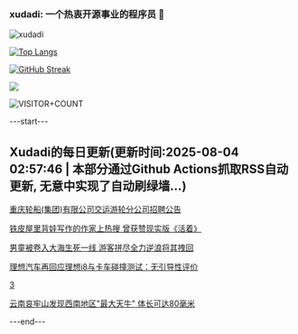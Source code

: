 ### xudadi: 一个热衷开源事业的程序员 👋

![xudadi](https://github-readme-stats-git-masterorgs-github-readme-stats-team.vercel.app/api?username=xudadi)

[![Top Langs](https://github-readme-stats.vercel.app/api/top-langs/?username=xudadi)](https://github.com/anuraghazra/github-readme-stats)

[![GitHub Streak](https://streak-stats.demolab.com?user=xudadi&locale=zh_Hans)](https://git.io/streak-stats)

![](https://raw.githubusercontent.com/xudadi/xudadi/main/assets/github-contribution-grid-snake.svg)

![VISITOR+COUNT](https://komarev.com/ghpvc/?username=xudadi&label=VISITOR+COUNT)


---start---

## Xudadi的每日更新(更新时间:2025-08-04 02:57:46 | 本部分通过Github Actions抓取RSS自动更新, 无意中实现了自动刷绿墙...)

[重庆轮船(集团)有限公司交运游轮分公司招聘公告](https://www.gongkaoleida.com/article/2545655)

[铁皮屋里背娃写作的作家上热搜 曾获赞现实版《活着》](https://m.163.com/news/article/K62MUL8905345ARG.html)

[男童被卷入大海生死一线 游客拼尽全力逆浪将其拽回](https://m.163.com/news/article/K62HIMHE0514D3UH.html)

[理想汽车再回应理想i8与卡车碰撞测试：无引导性评价](https://m.163.com/news/article/K62OL0BC0534A4SC.html)

[3](https://m.163.com/touch/news/sub/domestic)

[云南哀牢山发现西南地区"最大天牛" 体长可达80毫米](https://m.163.com/news/article/K61J4DQ8051492T3.html)

---end---
